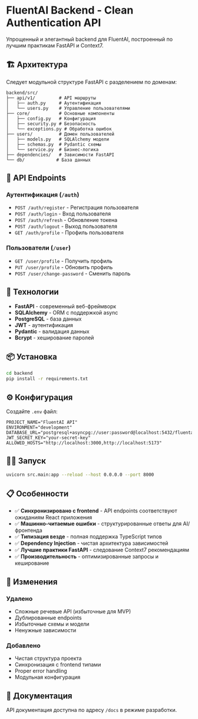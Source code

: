 # FluentAI Backend - Clean Authentication API

Упрощенный и элегантный backend для FluentAI, построенный по лучшим практикам FastAPI и Context7.

## 🏗️ Архитектура

Следует модульной структуре FastAPI с разделением по доменам:

```
backend/src/
├── api/v1/         # API маршруты
│   ├── auth.py     # Аутентификация
│   └── users.py    # Управление пользователями
├── core/           # Основные компоненты
│   ├── config.py   # Конфигурация
│   ├── security.py # Безопасность
│   └── exceptions.py # Обработка ошибок
├── users/          # Домен пользователей
│   ├── models.py   # SQLAlchemy модели
│   ├── schemas.py  # Pydantic схемы
│   └── service.py  # Бизнес-логика
├── dependencies/   # Зависимости FastAPI
└── db/            # База данных
```

## 🚀 API Endpoints

### Аутентификация (`/auth`)
- `POST /auth/register` - Регистрация пользователя
- `POST /auth/login` - Вход пользователя  
- `POST /auth/refresh` - Обновление токена
- `POST /auth/logout` - Выход пользователя
- `GET /auth/profile` - Профиль пользователя

### Пользователи (`/user`)
- `GET /user/profile` - Получить профиль
- `PUT /user/profile` - Обновить профиль
- `POST /user/change-password` - Сменить пароль

## 🔧 Технологии

- **FastAPI** - современный веб-фреймворк
- **SQLAlchemy** - ORM с поддержкой async
- **PostgreSQL** - база данных
- **JWT** - аутентификация
- **Pydantic** - валидация данных
- **Bcrypt** - хеширование паролей

## 📦 Установка

```bash
cd backend
pip install -r requirements.txt
```

## ⚙️ Конфигурация

Создайте `.env` файл:

```env
PROJECT_NAME="FluentAI API"
ENVIRONMENT="development"
DATABASE_URL="postgresql+asyncpg://user:password@localhost:5432/fluentai"
JWT_SECRET_KEY="your-secret-key"
ALLOWED_HOSTS="http://localhost:3000,http://localhost:5173"
```

## 🏃‍♂️ Запуск

```bash
uvicorn src.main:app --reload --host 0.0.0.0 --port 8000
```

## 📋 Особенности

- ✅ **Синхронизировано с frontend** - API endpoints соответствуют ожиданиям React приложения
- ✅ **Машинно-читаемые ошибки** - структурированные ответы для AI/фронтенда
- ✅ **Типизация везде** - полная поддержка TypeScript типов
- ✅ **Dependency Injection** - чистая архитектура зависимостей
- ✅ **Лучшие практики FastAPI** - следование Context7 рекомендациям
- ✅ **Производительность** - оптимизированные запросы и кеширование

## 🔄 Изменения

### Удалено
- Сложные речевые API (избыточные для MVP)
- Дублированные endpoints  
- Избыточные схемы и модели
- Ненужные зависимости

### Добавлено
- Чистая структура проекта
- Синхронизация с frontend типами
- Proper error handling
- Модульная конфигурация

## 📖 Документация

API документация доступна по адресу `/docs` в режиме разработки. 